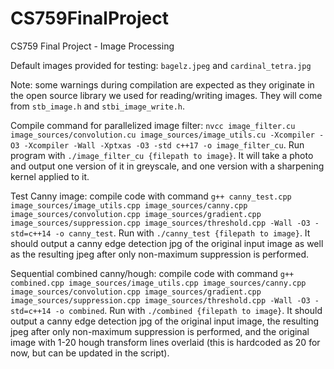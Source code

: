 # CS759FinalProject
CS759 Final Project - Image Processing

Default images provided for testing: `bagelz.jpeg` and `cardinal_tetra.jpg`

Note: some warnings during compilation are expected as they originate in the open source library we used for reading/writing images. They will come from `stb_image.h` and `stbi_image_write.h`.

Compile command for parallelized image filter: `nvcc image_filter.cu image_sources/convolution.cu image_sources/image_utils.cu -Xcompiler -O3 -Xcompiler -Wall -Xptxas -O3 -std c++17 -o image_filter_cu`. Run program with `./image_filter_cu {filepath to image}`. It will take a photo and output one version of it in greyscale, and one version with a sharpening kernel applied to it.

Test Canny image: compile code with command `g++ canny_test.cpp image_sources/image_utils.cpp image_sources/canny.cpp image_sources/convolution.cpp image_sources/gradient.cpp image_sources/suppression.cpp image_sources/threshold.cpp -Wall -O3 -std=c++14 -o canny_test`. Run with `./canny_test {filepath to image}`. It should output a canny edge detection jpg of the original input image as well as the resulting jpeg after only non-maximum suppression is performed.

Sequential combined canny/hough: compile code with command `g++ combined.cpp image_sources/image_utils.cpp image_sources/canny.cpp image_sources/convolution.cpp image_sources/gradient.cpp image_sources/suppression.cpp image_sources/threshold.cpp -Wall -O3 -std=c++14 -o combined`. Run with `./combined {filepath to image}`. It should output a canny edge detection jpg of the original input image, the resulting jpeg after only non-maximum suppression is performed, and the original image with 1-20 hough transform lines overlaid (this is hardcoded as 20 for now, but can be updated in the script).
